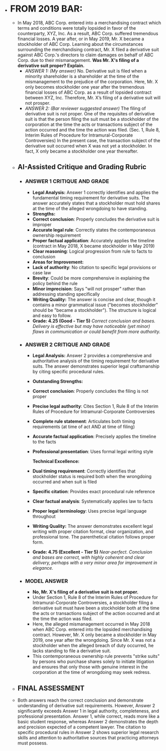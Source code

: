- # FROM 2019 BAR:
	- In May 2018, ABC Corp. entered into a merchandising contract which terms and conditions were totally lopsided in favor of the counterparty, XYZ, Inc. As a result, ABC Corp. suffered tremendous financial losses.
	  A year after, or in May 2019, Mr. X became a stockholder of ABC Corp. Learning about the circumstances surrounding the merchandising contract, Mr. X filed a derivative suit against ABC Corp.'s directors to claim damages on behalf of ABC Corp. due to their mismanagement. **Was Mr. X's filing of a derivative suit proper? Explain.**
		- *ANSWER 1: (My answer)*
		  No. Derivative suit is filed when a minority shareholder is a shareholder at the time of the mismanagement to the prejudice of the corporation. Here, Mr. X only becomes  stockholder one year after the tremendous financial losses of ABC Corp. as a result of lopsided contract between XYZ, Inc. Therefore, Mr. X’s filing of a derivative suit will not prosper.
		- *ANSWER 2: (Bar reviewer suggested answer)*
		  The filing of derivative suit is not proper. One of the requisites of derivative suit is that the person filing the suit must be a stockholder of the corporation at the time the acts or transactions subject of the action occurred and the time the action was filed. (Sec. 1, Rule 8, Interim Rules of Procedure for Intramural-Corporate Controversies) In the present case, the transaction subject of the derivative suit occurred when X was not yet a stockholder. In fact, X only became a stockholder one year thereafter.
	- ## AI-Assisted Critique and Grading Rubric
		- ### **ANSWER 1 CRITIQUE AND GRADE**
			- **Legal Analysis:**
			  Answer 1 correctly identifies and applies the fundamental timing requirement for derivative suits. The answer accurately states that a stockholder must hold shares at the time of the alleged wrongdoing to have standing.
			- **Strengths:**
			- **Correct conclusion**: Properly concludes the derivative suit is improper
			- **Accurate legal rule**: Correctly states the contemporaneous ownership requirement
			- **Proper factual application**: Accurately applies the timeline (contract in May 2018, X became stockholder in May 2019)
			- **Clear reasoning**: Logical progression from rule to facts to conclusion
			- **Areas for Improvement:**
			- **Lack of authority**: No citation to specific legal provisions or case law
			- **Brevity**: Could be more comprehensive in explaining the policy behind the rule
			- **Minor imprecision**: Says "will not prosper" rather than addressing standing specifically
			- **Writing Quality:**
			  The answer is concise and clear, though it contains a minor grammatical issue ("becomes stockholder" should be "became a stockholder"). The structure is logical and easy to follow.
			- **Grade: 4.25 (Good - Tier 5)**
			  *Correct conclusion and bases. Delivery is effective but may have noticeable (yet minor) flaws in communication or could benefit from more authority.*
		- ### **ANSWER 2 CRITIQUE AND GRADE**
			- **Legal Analysis:**
			  Answer 2 provides a comprehensive and authoritative analysis of the timing requirement for derivative suits. The answer demonstrates superior legal craftsmanship by citing specific procedural rules.
			- **Outstanding Strengths:**
			- **Correct conclusion**: Properly concludes the filing is not proper
			- **Precise legal authority**: Cites Section 1, Rule 8 of the Interim Rules of Procedure for Intramural-Corporate Controversies
			- **Complete rule statement**: Articulates both timing requirements (at time of act AND at time of filing)
			- **Accurate factual application**: Precisely applies the timeline to the facts
			- **Professional presentation**: Uses formal legal writing style
			  
			  **Technical Excellence:**
			- **Dual timing requirement**: Correctly identifies that stockholder status is required both when the wrongdoing occurred and when suit is filed
			- **Specific citation**: Provides exact procedural rule reference
			- **Clear factual analysis**: Systematically applies law to facts
			- **Proper legal terminology**: Uses precise legal language throughout
			- **Writing Quality:**
			  The answer demonstrates excellent legal writing with proper citation format, clear organization, and professional tone. The parenthetical citation follows proper form.
			- **Grade: 4.75 (Excellent - Tier 5)**
			  *Near-perfect. Conclusion and bases are correct, with highly coherent and clear delivery, perhaps with a very minor area for improvement in elegance.*
		- ### **MODEL ANSWER**
			- **No, Mr. X's filing of a derivative suit is not proper.**
			- Under Section 1, Rule 8 of the Interim Rules of Procedure for Intramural-Corporate Controversies, a stockholder filing a derivative suit must have been a stockholder both at the time the acts or transactions subject of the action occurred and at the time the action was filed.
			- Here, the alleged mismanagement occurred in May 2018 when ABC Corp. entered into the lopsided merchandising contract. However, Mr. X only became a stockholder in May 2019, one year after the wrongdoing. Since Mr. X was not a stockholder when the alleged breach of duty occurred, he lacks standing to file a derivative suit.
			- This contemporaneous ownership rule prevents "strike suits" by persons who purchase shares solely to initiate litigation and ensures that only those with genuine interest in the corporation at the time of wrongdoing may seek redress.
	- ## **FINAL ASSESSMENT**
	- Both answers reach the correct conclusion and demonstrate understanding of derivative suit requirements. However, Answer 2 significantly exceeds Answer 1 in legal authority, completeness, and professional presentation. Answer 1, while correct, reads more like a basic student response, whereas Answer 2 demonstrates the depth and precision expected of a competent lawyer. The citation to specific procedural rules in Answer 2 shows superior legal research skills and attention to authoritative sources that practicing attorneys must possess.